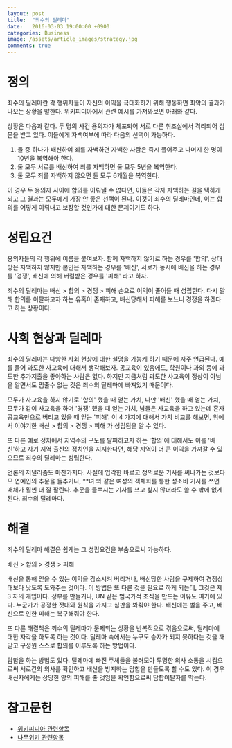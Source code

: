 ```yaml
---
layout: post
title:  "죄수의 딜레마"
date:   2016-03-03 19:00:00 +0900
categories: Business
image: /assets/article_images/strategy.jpg
comments: true
---
```

# 정의
죄수의 딜레마란 각 행위자들이 자신의 이익을 극대화하기 위해 행동하면 최악의 결과가 나오는 상황을 말한다. 위키피디아에서 관련 예시를 가져와보면 아래와 같다.

상황은 다음과 같다. 두 명의 사건 용의자가 체포되어 서로 다른 취조실에서 격리되어 심문을 받고 있다. 이들에게 자백여부에 따라 다음의 선택이 가능하다.

1. 둘 중 하나가 배신하여 죄를 자백하면 자백한 사람은 즉시 풀어주고 나머지 한 명이 10년을 복역해야 한다.
1. 둘 모두 서로를 배신하여 죄를 자백하면 둘 모두 5년을 복역한다.
1. 둘 모두 죄를 자백하지 않으면 둘 모두 6개월을 복역한다.

이 경우 두 용의자 사이에 합의를 이뤄낼 수 없다면, 이들은 각자 자백하는 길을 택하게 되고 그 결과는 모두에게 가장 안 좋은 선택이 된다. 이것이 죄수의 딜레마인데, 이는 합의를 어떻게 이뤄내고 보장할 것인가에 대한 문제이기도 하다.

# 성립요건
용의자들의 각 행위에 이름을 붙여보자. 함께 자백하지 않기로 하는 경우를 '합의', 상대방은 자백하지 않지만 본인은 자백하는 경우를 '배신', 서로가 동시에 배신을 하는 경우를 '경쟁', 배신에 의해 버림받은 경우를 '피해' 라고 하자.

죄수의 딜레마는 배신 > 합의 > 경쟁 > 피해 순으로 이익이 줄어들 때 성립한다. 다시 말해 합의를 이탈하고자 하는 유혹이 존재하고, 배신당해서 피해를 보느니 경쟁을 하겠다고 하는 상황이다.

# 사회 현상과 딜레마
죄수의 딜레마는 다양한 사회 현상에 대한 설명을 가능케 하기 때문에 자주 언급된다. 예를 들어 과도한 사교육에 대해서 생각해보자. 공교육이 있음에도, 학원이나 과외 등에 과도한 추가지출을 좋아하는 사람은 없다. 하지만 지금처럼 과도한 사교육이 정상이 아님을 알면서도 멈출수 없는 것은 죄수의 딜레마에 빠져있기 때문이다.

모두가 사교육을 하지 않기로 '합의' 했을 때 얻는 가치, 나만 '배신' 했을 때 얻는 가치, 모두가 같이 사교육을 하며 '경쟁' 했을 때 얻는 가치, 남들은 사교육을 하고 있는데 혼자 공교육만으로 버티고 있을 때 얻는 '피해'. 이 4 가지에 대해서 가치 비교를 해보면, 위에서 이야기한 배신 > 합의 > 경쟁 > 피해 가 성립됨을 알 수 있다.

또 다른 예로 정치에서 지역주의 구도를 탈피하고자 하는 '합의'에 대해서도 이를 '배신'하고 자기 지역 출신의 정치인을 지지한다면, 해당 지역이 더 큰 이익을 가져갈 수 있으므로 죄수의 딜레마는 성립한다.

언론의 저널리즘도 마찬가지다. 사실에 입각한 바르고 정의로운 기사를 써나가는 것보다 모 연예인의 추문을 들추거나, **녀 와 같은 여성의 객체화를 통한 성소비 기사를 쓰면 매체가 훨씬 더 잘 팔린다. 추문을 들쑤시는 기사를 쓰고 싶지 않더라도 쓸 수 밖에 없게 된다. 죄수의 딜레마다.

# 해결
죄수의 딜레마 해결은 쉽게는 그 성립요건을 부숨으로써 가능하다.

배신 > 합의 > 경쟁 > 피해

배신을 통해 얻을 수 있는 이익을 감소시켜 버리거나, 배신당한 사람을 구제하여 경쟁상태보다 낫도록 도와주는 것이다. 이 방법은 또 다른 것을 필요로 하게 되는데, 그것은 제 3 자의 개입이다. 정부를 만들거나, UN 같은 범국가적 조직을 만드는 이유도 여기에 있다. 누군가가 공정한 잣대와 원칙을 가지고 심판을 봐줘야 한다. 배신에는 벌을 주고, 배신으로 인한 피해는 복구해줘야 한다.

또 다른 해결책은 죄수의 딜레마가 문제되는 상황을 반복적으로 겪음으로써, 딜레마에 대한 자각을 하도록 하는 것이다. 딜레마 속에서는 누구도 승자가 되지 못하다는 것을 깨닫고 구성원 스스로 합의를 이루도록 하는 방법이다.

담합을 하는 방법도 있다. 딜레마에 빠진 주체들을 불러모아 투명한 의사 소통을 시킴으로써 서로간의 의사를 확인하고 배신을 방지하는 담합을 만들도록 할 수도 있다. 이 경우 배신자에게는 상당한 양의 피해를 줄 것임을 확언함으로써 담합이탈자를 막는다.

# 참고문헌
* [위키피디아 관련항목](https://ko.wikipedia.org/wiki/%EC%A3%84%EC%88%98%EC%9D%98_%EB%94%9C%EB%A0%88%EB%A7%88)
* [나무위키 관련항목](https://namu.wiki/w/%EC%A3%84%EC%88%98%EC%9D%98%20%EB%94%9C%EB%A0%88%EB%A7%88)
